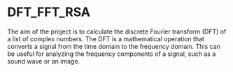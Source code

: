 # DFT_FFT_RSA
The aim of the project is to calculate the discrete Fourier transform (DFT) of a list of complex numbers. The DFT is a mathematical operation that converts a signal from the time domain to the frequency domain. This can be useful for analyzing the frequency components of a signal, such as a sound wave or an image.
